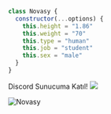 ```js
class Novasy {
  constructor(...options) {
    this.height = "1.86"
    this.weight = "70"
    this.type = "human"
    this.job = "student"
    this.sex = "male"
  }
}
```

Discord Sunucuma Katıl!
 [![](https://cdn.discordapp.com/attachments/806690258086658090/823829343499321384/68747470733a2f2f696d672e736869656c64732e696f2f62616467652f646973636f72642532302d3732383944412e737667.png)](https://discord.gg/bot)

<img src="https://komarev.com/ghpvc/?username=novasy&label=Ziyaretçi%20Sayısı&color=da004e" alt="Novasy" />
